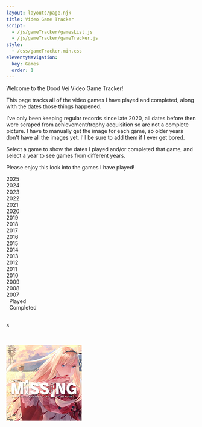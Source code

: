 ```yaml
---
layout: layouts/page.njk
title: Video Game Tracker
script:
  - /js/gameTracker/gamesList.js
  - /js/gameTracker/gameTracker.js
style:
  - /css/gameTracker.min.css
eleventyNavigation:
  key: Games
  order: 1
---
```


Welcome to the Dood Vei Video Game Tracker!

This page tracks all of the video games I have played and completed, along with the dates those things happened.

I’ve only been keeping regular records since late 2020, all dates before then were scraped from achievement/trophy acquisition so are not a complete picture. I have to manually get the image for each game, so older years don't have all the images yet. I'll be sure to add them if I ever get bored.

Select a game to show the dates I played and/or completed that game, and select a year to see games from different years.

Please enjoy this look into the games I have played!

<div class="year yearChosen" data-year="2025">2025</div>
<div class="year" data-year="2024">2024</div>
<div class="year" data-year="2023">2023</div>
<div class="year" data-year="2022">2022</div>
<div class="year" data-year="2021">2021</div>
<div class="year" data-year="2020">2020</div>
<div class="year" data-year="2019">2019</div>
<div class="year" data-year="2018">2018</div>
<div class="year" data-year="2017">2017</div>
<div class="year" data-year="2016">2016</div>
<div class="year" data-year="2015">2015</div>
<div class="year" data-year="2014">2014</div>
<div class="year" data-year="2013">2013</div>
<div class="year" data-year="2012">2012</div>
<div class="year" data-year="2011">2011</div>
<div class="year" data-year="2010">2010</div>
<div class="year" data-year="2009">2009</div>
<div class="year" data-year="2008">2008</div>
<div class="year" data-year="2007">2007</div>

<div class="examples">
    <div class="playedExample"><span>&nbsp;</span> Played</div>
    <div class="completedExample"><span>&nbsp;</span> Completed</div>
</div>

<div id="gameTrackerTop">

<table class="yearTable">
<thead></thead>
<tbody id="yearTableBody"></tbody>
</table>

<div id="gameInformation">
        <div id="infoClose">x</div>
        <img id="gameImg">
        <div id="gameName"></div>
        <div id="gamePlatform"></div>
        <div id="gameMore"></div>
</div>

</div>
<div id='gameDate'><h2></h2></div>
<div id='gamesIcons'>
<div><img src="img/0.jpg"></div>
</div>
